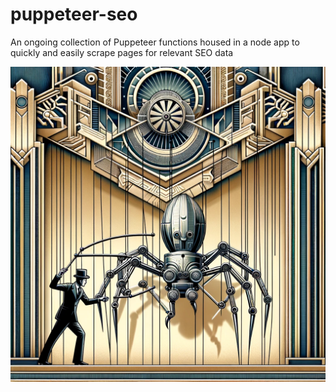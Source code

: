 # puppeteer-seo

An ongoing collection of Puppeteer functions housed in a node app to quickly and easily scrape pages for relevant SEO data

![](/puppeteer-seo.webp)